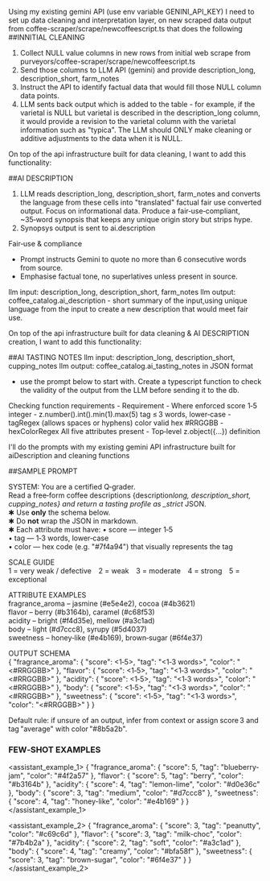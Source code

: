 <!-- @format -->

Using my existing gemini API (use env variable GENINI_API_KEY) I need to set up data cleaning and interpretation layer, on new scraped data output from coffee-scraper/scrape/newcoffeescript.ts that does the following
##INNITIAL CLEANING

1. Collect NULL value columns in new rows from initial web scrape from purveyors/coffee-scraper/scrape/newcoffeescript.ts
2. Send those columns to LLM API (gemini) and provide description_long, description_short, farm_notes
3. Instruct the API to identify factual data that would fill those NULL column data points.
4. LLM sents back output which is added to the table - for example, if the varietal is NULL but varietal is described in the description_long column,
   it would provide a revision to the varietal column with the varietal information such as "typica". The LLM should ONLY make cleaning or additive adjustments to the data when it is NULL.

On top of the api infrastructure built for data cleaning, I want to add this functionality:

##AI DESCRIPTION

1. LLM reads description_long, description_short, farm_notes and converts the language from these cells into "translated" factual fair use converted output. Focus on informational data. Produce a fair‑use‑compliant, ~35‑word synopsis that keeps any unique origin story but strips hype.
2. Synopsys output is sent to ai.description

Fair‑use & compliance

- Prompt instructs Gemini to quote no more than 6 consecutive words from source.
- Emphasise factual tone, no superlatives unless present in source.

llm input: description_long, description_short, farm_notes
llm output: coffee_catalog.ai_description - short summary of the input,using unique language from the input to create a new description that would meet
fair use.

On top of the api infrastructure built for data cleaning & AI DESCRIPTION creation, I want to add this functionality:

##AI TASTING NOTES
llm input: description_long, description_short, cupping_notes
llm output: coffee_catalog.ai_tasting_notes in JSON format

- use the prompt below to start with. Create a typescript function to
  check the validity of the output from the LLM before sending it to the db.

Checking function requirements -
Requirement - Where enforced
score 1‑5 integer - z.number().int().min(1).max(5)
tag ≤ 3 words, lower‑case - tagRegex (allows spaces or hyphens)
color valid hex #RRGGBB - hexColorRegex
All five attributes present - Top‑level z.object({...}) definition

I'll do the prompts with my existing gemini API infrastructure built for aiDescription and cleaning functions

##SAMPLE PROMPT

SYSTEM:
You are a certified Q‑grader.  
Read a free‑form coffee descriptions {description*long, description_short, cupping_notes} and return a tasting profile as \_strict* JSON.  
✱ Use **only** the schema below.  
✱ Do **not** wrap the JSON in markdown.  
✱ Each attribute must have:
• score — integer 1‑5  
 • tag — 1‑3 words, lower‑case  
 • color — hex code (e.g. "#7f4a94") that visually represents the tag

SCALE GUIDE  
1 = very weak / defective 2 = weak 3 = moderate 4 = strong 5 = exceptional

ATTRIBUTE EXAMPLES  
fragrance_aroma – jasmine (#e5e4e2), cocoa (#4b3621)  
flavor – berry (#b3164b), caramel (#c68f53)  
acidity – bright (#f4d35e), mellow (#a3c1ad)  
body – light (#d7ccc8), syrupy (#5d4037)  
sweetness – honey‑like (#e4b169), brown‑sugar (#6f4e37)

OUTPUT SCHEMA  
{
"fragrance_aroma": { "score": <1‑5>, "tag": "<1‑3 words>", "color": "<#RRGGBB>" },
"flavor": { "score": <1‑5>, "tag": "<1‑3 words>", "color": "<#RRGGBB>" },
"acidity": { "score": <1‑5>, "tag": "<1‑3 words>", "color": "<#RRGGBB>" },
"body": { "score": <1‑5>, "tag": "<1‑3 words>", "color": "<#RRGGBB>" },
"sweetness": { "score": <1‑5>, "tag": "<1‑3 words>", "color": "<#RRGGBB>" }
}

Default rule: if unsure of an output, infer from context or assign score 3 and tag "average" with color "#8b5a2b".

### FEW‑SHOT EXAMPLES

<assistant_example_1>
{
"fragrance_aroma": { "score": 5, "tag": "blueberry-jam", "color": "#4f2a57" },
"flavor": { "score": 5, "tag": "berry", "color": "#b3164b" },
"acidity": { "score": 4, "tag": "lemon-lime", "color": "#d0e36c" },
"body": { "score": 3, "tag": "medium", "color": "#d7ccc8" },
"sweetness": { "score": 4, "tag": "honey-like", "color": "#e4b169" }
}
</assistant_example_1>

<assistant_example_2>
{
"fragrance_aroma": { "score": 3, "tag": "peanutty", "color": "#c69c6d" },
"flavor": { "score": 3, "tag": "milk-choc", "color": "#7b4b2a" },
"acidity": { "score": 2, "tag": "soft", "color": "#a3c1ad" },
"body": { "score": 4, "tag": "creamy", "color": "#bfa58f" },
"sweetness": { "score": 3, "tag": "brown-sugar", "color": "#6f4e37" }
}
</assistant_example_2>
